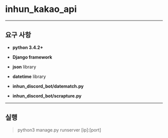 inhun_kakao_api
============

- - -

요구 사항
-------------

- __python 3.4.2+__
- __Django framework__
- __json__ library
- __datetime__ library

- __inhun_discord_bot/datematch.py__
- __inhun_discord_bot/scrapture.py__

- - -

실행
-------
> python3 manage.py runserver [ip]:[port]

